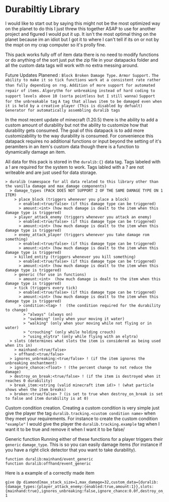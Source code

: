  # Durabiltiy Library
I would like to start out by saying this might not be the most optimized way on the planet to do this I just threw this together ASAP to use for another project and figured I would put it up.
It isn't the most optimal thing on the planet because im an idiot but I got it to where I can't tell if its on or not by the mspt on my crap computer so it's prolly fine.

This pack works fully off of item data there is no need to modify functions or do anything of the sort just put the zip file in your datapacks folder and all the custom data tags will work with no extra messing around.

Future Updates Planened :
``Block Broken Damage Type.``
``Armor Support.``
``The ability to make it so tick functions work at a consistent rate rather than fully depending on rng.``
``Addition of more support for automated repair of items.``
``Algorythm for unbreaking instead of hard coding to support levels above 10 (sorta pointless but I still wanna)`` 
``Support for the unbreakable tag``
``A tag that allows item to be damaged even when it is held by a creative player (This is disabled by defualt)``
``Generator for automatically assembling duralib tags``

In the most recent update of minecraft (1.20.5) there is the ability to add a custom amount of durability but not the ability to customize how that durability gets consumed. The goal of this datapack is to add more customizability to the way durability is consumed.
For convenience this datapack requires no additional functions or input beyond the setting of it's peramiters in an item's custom data though there is a function to dynamically damage an item.

All data for this pack is stored in the `duralib:{}` data tag.
Tags labeled with a ! are required for the system to work.
Tags labled with a ? are not writeable and are just used for data storage.

````
> duralib (namespace for all data related to this library other than the vanilla damage and max_damage components)
  > damage_types (PACK DOES NOT SUPPORT 2 OF THE SAME DAMAGE TYPE ON 1 ITEM)
    > place_block (triggers whenever you place a block)
      > enabled:<true/false> (if this damage type can be triggered)
      > amount:<int> (how much damage is dealt to the item when this damage type is triggered)
    > player_attack_enemy (triggers whenever you attack an enemy)
      > enabled:<true/false> (if this damage type can be triggered)
      > amount:<int> (how much damage is dealt to the item when this damage type is triggered)
    > enemy_attack_player (triggers whenever you take damage rom something)
      > enabled:<true/false> (if this damage type can be triggered)
      > amount:<int> (how much damage is dealt to the item when this damage type is triggered)
    > killed_entity (triggers whenever you kill something)
      > enabled:<true/false> (if this damage type can be triggered)
      > amount:<int> (how much damage is dealt to the item when this damage type is triggered)
    > generic (for use in functions)
      > amount:<int>  (how much damage is dealt to the item when this damage type is triggered)
    > tick (triggers every tick)
      > enabled:<true/false> (if this damage type can be triggered)
      > amount:<int> (how much damage is dealt to the item when this damage type is triggered)
      > condition:<tag> !  (the condition required for the durability to change)
        > "always" (always on)
        > "swimming" (only when your moving it water)
        > "walking" (only when your moving while not flying or in water)
        > "crouching" (only while holding crouch)
        > "using_elytra" (only while flying with an elytra)
  > slots (determines what slots the item is considered as being used when its in)
    > mainhand:<true/false>
    > offhand:<true/false>
  > ignores_unbreaking:<true/false> ! (if the item ignores the unbreaking enchantment)
  > ignore_chance:<float> ! (the percent change to not reduce the damage)
  > destroy_on_break:<true/false> ! (if the item is destroyed when it reaches 0 durability)
  > break_item:<string (valid minecraft item id)> ! (what particle shows when the item breaks)
  > broken:<true/false> ? (is set to true when destroy_on_break is set to false and item durability is at 0)
````
Custom condition creation.
Creating a custom condition is very simple just give the player the tag `duralib.tracking.<custom condition name>` when they meet your requirements.
For instance to create the custom condition `"example"` I would give the player the `duralib.tracking.example` tag when I want it to be true and remove it when I want it to be false/

Generic function
Running either of these functions for a player triggers their `generic` `damage_type`. This is so you can easily damage items (for instance if you have a right click detector that you want to take durability).
````mcfunction
function duralib:mainhand/event_generic
function duralib:offhand/event_generic
````
Here is a example of a correctly made item
````mcfunction
give @p diamond[max_stack_size=1,max_damage=32,custom_data={duralib:{damage_types:{player_attack_enemy:{enabled:true,amount:1}},slots:{mainhand:true},ignores_unbreaking:false,ignore_chance:0.0f,destroy_on_break:true,break_item:"minecraft:diamond"}}] 1
````

